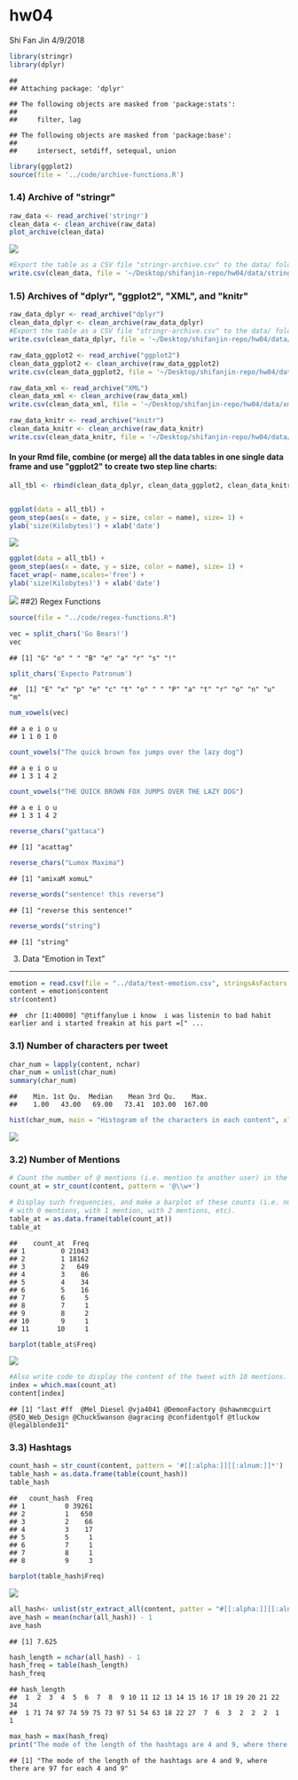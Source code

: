 hw04
================
Shi Fan Jin
4/9/2018

``` r
library(stringr)
library(dplyr)
```

    ## 
    ## Attaching package: 'dplyr'

    ## The following objects are masked from 'package:stats':
    ## 
    ##     filter, lag

    ## The following objects are masked from 'package:base':
    ## 
    ##     intersect, setdiff, setequal, union

``` r
library(ggplot2)
source(file = '../code/archive-functions.R')
```

### 1.4) Archive of "stringr"

``` r
raw_data <- read_archive('stringr')
clean_data <- clean_archive(raw_data)
plot_archive(clean_data)
```

![](../images/unnamed-chunk-2-1.png)

``` r
#Export the table as a CSV file "stringr-archive.csv" to the data/ folder.
write.csv(clean_data, file = '~/Desktop/shifanjin-repo/hw04/data/stringr-archive.csv')
```

### 1.5) Archives of "dplyr", "ggplot2", "XML", and "knitr"

``` r
raw_data_dplyr <- read_archive("dplyr")
clean_data_dplyr <- clean_archive(raw_data_dplyr)
#Export the table as a CSV file "stringr-archive.csv" to the data/ folder.
write.csv(clean_data_dplyr, file = '~/Desktop/shifanjin-repo/hw04/data/dplyr-archive.csv')
```

``` r
raw_data_ggplot2 <- read_archive("ggplot2")
clean_data_ggplot2 <- clean_archive(raw_data_ggplot2)
write.csv(clean_data_ggplot2, file = '~/Desktop/shifanjin-repo/hw04/data/ggplot2-archive.csv')
```

``` r
raw_data_xml <- read_archive("XML")
clean_data_xml <- clean_archive(raw_data_xml)
write.csv(clean_data_xml, file = '~/Desktop/shifanjin-repo/hw04/data/xml-archive.csv')
```

``` r
raw_data_knitr <- read_archive("knitr")
clean_data_knitr <- clean_archive(raw_data_knitr)
write.csv(clean_data_knitr, file = '~/Desktop/shifanjin-repo/hw04/data/knitr-archive.csv')
```

#### In your Rmd file, combine (or merge) all the data tables in one single data frame and use "ggplot2" to create two step line charts:

``` r
all_tbl <- rbind(clean_data_dplyr, clean_data_ggplot2, clean_data_knitr, clean_data_xml)


ggplot(data = all_tbl) + 
geom_step(aes(x = date, y = size, color = name), size= 1) +
ylab('size(Kilobytes)') + xlab('date')
```

![](../images/unnamed-chunk-7-1.png)

``` r
ggplot(data = all_tbl) + 
geom_step(aes(x = date, y = size, color = name), size= 1) +
facet_wrap(~ name,scales='free') +
ylab('size(Kilobytes)') + xlab('date')
```

![](../images/unnamed-chunk-7-2.png) \#\#2) Regex Functions

``` r
source(file = "../code/regex-functions.R")
```

``` r
vec = split_chars('Go Bears!')
vec
```

    ## [1] "G" "o" " " "B" "e" "a" "r" "s" "!"

``` r
split_chars('Expecto Patronum')
```

    ##  [1] "E" "x" "p" "e" "c" "t" "o" " " "P" "a" "t" "r" "o" "n" "u" "m"

``` r
num_vowels(vec)
```

    ## a e i o u 
    ## 1 1 0 1 0

``` r
count_vowels("The quick brown fox jumps over the lazy dog")
```

    ## a e i o u 
    ## 1 3 1 4 2

``` r
count_vowels("THE QUICK BROWN FOX JUMPS OVER THE LAZY DOG")
```

    ## a e i o u 
    ## 1 3 1 4 2

``` r
reverse_chars("gattaca")
```

    ## [1] "acattag"

``` r
reverse_chars("Lumox Maxima")
```

    ## [1] "amixaM xomuL"

``` r
reverse_words("sentence! this reverse")
```

    ## [1] "reverse this sentence!"

``` r
reverse_words("string")
```

    ## [1] "string"

3) Data “Emotion in Text”
-------------------------

``` r
emotion = read.csv(file = "../data/text-emotion.csv", stringsAsFactors = FALSE)
content = emotion$content
str(content)
```

    ##  chr [1:40000] "@tiffanylue i know  i was listenin to bad habit earlier and i started freakin at his part =[" ...

### 3.1) Number of characters per tweet

``` r
char_num = lapply(content, nchar)
char_num = unlist(char_num)
summary(char_num)
```

    ##    Min. 1st Qu.  Median    Mean 3rd Qu.    Max. 
    ##    1.00   43.00   69.00   73.41  103.00  167.00

``` r
hist(char_num, main = "Histogram of the characters in each content", xlab = "number of characters", breaks = seq(from = 1, to = 175, by = 5))
```

![](../images/unnamed-chunk-11-1.png)

### 3.2) Number of Mentions

``` r
# Count the number of @ mentions (i.e. mention to another user) in the tweet contents.
count_at = str_count(content, pattern = '@\\w+')

# Display such frequencies, and make a barplot of these counts (i.e. number of tweets
# with 0 mentions, with 1 mention, with 2 mentions, etc).
table_at = as.data.frame(table(count_at))
table_at
```

    ##    count_at  Freq
    ## 1         0 21043
    ## 2         1 18162
    ## 3         2   649
    ## 4         3    86
    ## 5         4    34
    ## 6         5    16
    ## 7         6     5
    ## 8         7     1
    ## 9         8     2
    ## 10        9     1
    ## 11       10     1

``` r
barplot(table_at$Freq)
```

![](../images/unnamed-chunk-12-1.png)

``` r
#Also write code to display the content of the tweet with 10 mentions.
index = which.max(count_at)
content[index]
```

    ## [1] "last #ff  @Mel_Diesel @vja4041 @DemonFactory @shawnmcguirt @SEO_Web_Design @ChuckSwanson @agracing @confidentgolf @tluckow @legalblonde31"

### 3.3) Hashtags

``` r
count_hash = str_count(content, pattern = '#[[:alpha:]][[:alnum:]]*')
table_hash = as.data.frame(table(count_hash))
table_hash
```

    ##   count_hash  Freq
    ## 1          0 39261
    ## 2          1   650
    ## 3          2    66
    ## 4          3    17
    ## 5          5     1
    ## 6          7     1
    ## 7          8     1
    ## 8          9     3

``` r
barplot(table_hash$Freq)
```

![](../images/unnamed-chunk-13-1.png)

``` r
all_hash<- unlist(str_extract_all(content, patter = "#[[:alpha:]][[:alnum:]]*"))
ave_hash = mean(nchar(all_hash)) - 1
ave_hash
```

    ## [1] 7.625

``` r
hash_length = nchar(all_hash) - 1
hash_freq = table(hash_length)
hash_freq
```

    ## hash_length
    ##  1  2  3  4  5  6  7  8  9 10 11 12 13 14 15 16 17 18 19 20 21 22 34 
    ##  1 71 74 97 74 59 75 73 97 51 54 63 18 22 27  7  6  3  2  2  2  1  1

``` r
max_hash = max(hash_freq)
print("The mode of the length of the hashtags are 4 and 9, where there are 97 for each 4 and 9")
```

    ## [1] "The mode of the length of the hashtags are 4 and 9, where there are 97 for each 4 and 9"
